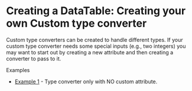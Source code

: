  # Creating a DataTable: Creating your own Custom type converter

Custom type converters can be created to handle different types.  If your custom type converter needs some special inputs (e.g., two integers) you may want to start out by creating a new attribute and then creating a converter to pass to it.

Examples
- [Example 1](./TypeConverters-Creating-Custom-Example1.md) - Type converter only with NO custom attribute.
